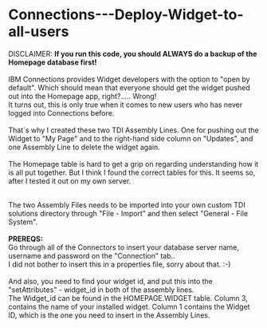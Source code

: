# Connections---Deploy-Widget-to-all-users

DISCLAIMER:
<b>If you run this code, you should ALWAYS do a backup of the Homepage database first!<br></b>
<br>
IBM Connections provides Widget developers with the option to "open by default". Which should mean that everyone should get the widget pushed out into the Homepage app, right?..... Wrong!<br>
It turns out, this is only true when it comes to new users who has never logged into Connections before.<br><br>
That´s why I created these two TDI Assembly Lines. One for pushing out the Widget to "My Page" and to the right-hand side column on "Updates", and one Assembly Line to delete the widget again.<br><br>
The Homepage table is hard to get a grip on regarding understanding how it is all put together. But I think I found the correct tables for this. It seems so, after I tested it out on my own server.<br><br>

The two Assembly Files needs to be imported into your own custom TDI solutions directory through "File - Import" and then select "General - File System".<br><br>
<b>PREREQS:</b><br>
Go through all of the Connectors to insert your database server name, username and password on the "Connection" tab..<br>
I did not bother to insert this in a properties file, sorry about that. :-)<br><br>
And also, you need to find your widget id, and put this into the "setAttributes" - widget_id in both of the assembly lines.<br>
The Widget_id can be found in the HOMEPAGE.WIDGET table. Column 3, contains the name of your installed widget. Column 1 contains the Widget ID, which is the one you need to insert in the Assembly Lines.<br>
